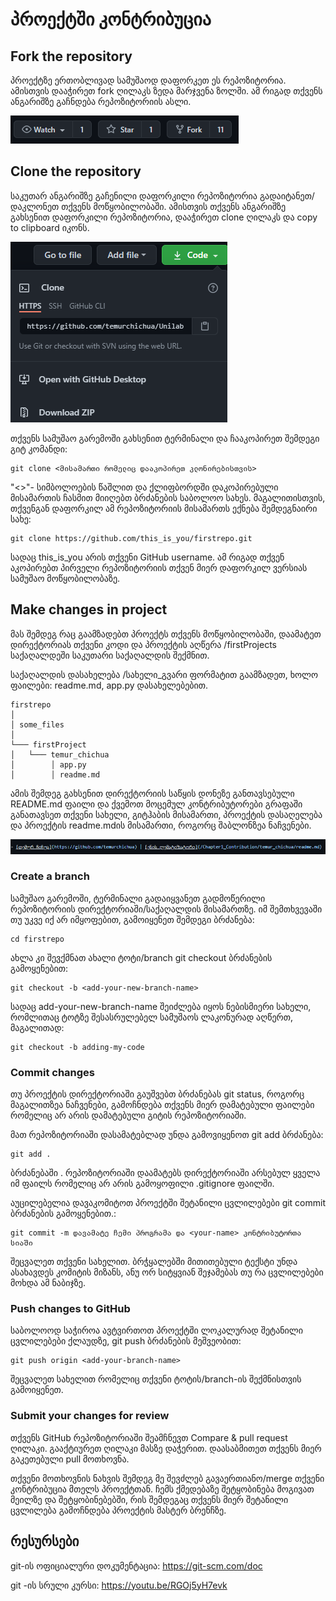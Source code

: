 # პროექტში კონტრიბუცია

## Fork the repository

პროექტზე ერთობლივად სამუშაოდ დაფორკეთ ეს რეპოზიტორია. ამისთვის დააჭირეთ fork ღილაკს ზედა მარჯვენა ზოლში. ამ რიგად თქვენს ანგარიშზე გაჩნდება რეპოზიტორიის ასლი.

![fork image](./images/fork.png)

## Clone the repository

საკუთარ ანგარიშზე გაჩენილი დაფორკილი რეპოზიტორია გადაიტანეთ/დაკლონეთ თქვენს მოწყობილობაში. ამისთვის თქვენს ანგარიშზე გახსენით დაფორკილი რეპოზიტორია, დააჭირეთ clone ღილაკს და copy to clipboard იკონს.

![Clone repository image](./images/clone.png)

თქვენს სამუშაო გარემოში გახსენით ტერმინალი და ჩააკოპირეთ შემდეგი გიტ კომანდი:

```shell
git clone <მისამართი რომელიც დააკოპირეთ კლონირებისთვის>
```

"<>"- სიმბოლოების წაშლით და ქლიფბორდში დაკოპირებული მისამართის ჩასმით მიიღებთ ბრძანების საბოლოო სახეს. მაგალითისთვის, თქვენგან დაფორკილ ამ რეპოზიტორიის მისამართს ექნება შემდეგნაირი სახე:

```shell
git clone https://github.com/this_is_you/firstrepo.git
```

სადაც this_is_you არის თქვენი GitHub username. ამ რიგად თქვენ აკოპირებთ პირველი რეპოზიტორიის თქვენ მიერ დაფორკილ ვერსიას სამუშაო მოწყობილობაზე.

## Make changes in project

მას შემდეგ რაც გაამზადებთ პროექტს თქვენს მოწყობილობაში, დაამატეთ დირექტორიას თქვენი კოდი და პროექტის აღწერა /firstProjects საქაღალდეში საკუთარი საქაღალდის შექმნით.

საქაღალდის დასახელება /სახელი_გვარი ფორმატით გაამზადეთ, ხოლო ფაილები: readme.md, app.py დასახელებებით.

```
firstrepo
│
│ some_files
│
└─── firstProject
│   └─── temur_chichua
│        │ app.py
│        │ readme.md

```

ამის შემდეგ გახსენით დირექტორიის საწყის დონეზე განთავსებული README.md ფაილი და ქვემოთ მოცემულ კონტრიბუტორები გრაფაში განათავსეთ თქვენი სახელი, გიტჰაბის მისამართი, პროექტის დასაღელება და პროექტის readme.mdის მისამართი, როგორც შაბლონზეა ნაჩვენები.

![Clone repository image](./images/contributor.png)

### Create a branch

სამუშაო გარემოში, ტერმინალი გადაიყვანეთ გადმოწერილი რეპოზიტორიის დირექტორიაში/საქაღალდის მისამართზე. იმ შემთხვევაში თუ უკვე იქ არ იმყოფებით, გამოიყენეთ შემდეგი ბრძანება:

```shell
cd firstrepo
```

ახლა კი შევქმნათ ახალი ტოტი/branch git checkout ბრძანების გამოყენებით:

```shell
git checkout -b <add-your-new-branch-name>
```

სადაც add-your-new-branch-name შეიძლება იყოს ნებისმიერი სახელი, რომლითაც ტოტზე შესასრულებელ სამუშაოს ლაკონურად აღწერთ, მაგალითად:

```shell
git checkout -b adding-my-code
```

### Commit changes

თუ პროექტის დირექტორიაში გაუშვებთ ბრძანებას git status, როგორც მაგალითზეა ნაჩვენები, გამოჩნდება თქვენს მიერ დამატებული ფაილები რომელიც არ არის დამატებული გიტის რეპოზიტორიაში.

მათ რეპოზიტორიაში დასამატებლად უნდა გამოვიყენოთ git add ბრძანება:

```shell
git add .
```

ბრძანებაში . რეპოზიტორიაში დაამატებს დირექტორიაში არსებულ ყველა იმ ფაილს რომელიც არ არის გამოყოფილი .gitignore ფაილში.

აუცილებელია დავაკომიტოთ პროექტში შეტანილი ცვლილებები git commit ბრძანების გამოყენებით.:

```shell
git commit -m დავამატე ჩემი პროგრამა და <your-name> კონტრიბუტორთა სიაში
```

შეცვალეთ <your-name> თქვენი სახელით. ბრჭყალებში მითითებული ტექსტი უნდა ასახავდეს კომიტის მიზანს, ანუ ორ სიტყვიან შეჯამებას თუ რა ცვლილებები მოხდა ამ ნაბიჯზე.

### Push changes to GitHub

საბოლოოდ საჭიროა ავტვირთოთ პროექტში ლოკალურად შეტანილი ცვლილებები ქლაუდზე, git push ბრძანების მეშვეობით:

```shell
git push origin <add-your-branch-name>
```

შეცვალეთ <add-your-branch-name> სახელით რომელიც თქვენი ტოტის/branch-ის შექმნისთვის გამოიყენეთ.

### Submit your changes for review

თქვენს GitHub რეპოზიტორიაში შეამჩნევთ Compare & pull request ღილაკი. გააქტიურეთ ღილაკი მასზე დაჭერით. დაასაბმითეთ თქვენს მიერ გაკეთებული pull მოთხოვნა.

თქვენი მოთხოვნის ნახვის შემდეგ მე შევძლებ გავაერთიანო/merge თქვენი კონტრიბუცია მთელს პროექტთან. ჩემს ქმედებაზე შეტყობინება მოგივათ მეილზე და შეტყობინებებში, რის შემდეგაც თქვენს მიერ შეტანილი ცვლილება გამოჩნდება პროექტის მასტერ ბრენჩზე.

## რესურსები

git-ის ოფიციალური დოკუმენტაცია: https://git-scm.com/doc​

git -ის სრული კურსი: https://youtu.be/RGOj5yH7evk